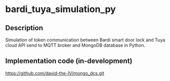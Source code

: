 # bardi_tuya_simulation_py

## Description
Simulation of token communication between Bardi smart door lock and Tuya cloud API send to MQTT broker and MongoDB database in Python.

## Implementation code (in-development)
https://github.com/david-the-IV/mongo_dcs.git
